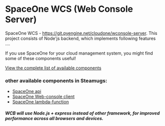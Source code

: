 # SpaceOne WCS (Web Console Server) 

SpaceOne WCS - https://git.pyengine.net/cloudone/wconsole-server. 
This project consists of Node'js backend, which implements following features .... 


If you use SpaceOne for your cloud management system, you might find some of these components useful!

[View the complete list of available components](https://git.pyengine.net/)


### other available components in Steamugs: 


- [SpaceOne api](https://git.pyengine.net/cloudone/api)
- [SpaceOne Web-console client](https://git.pyengine.net/cloudone/wconsole-client)
- [SpaceOne lambda-function](https://git.pyengine.net/cloudone/lambda_fuctions)

##### WCB will use Node.js + express instead of other framework, for improved performance across all browsers and devices.
